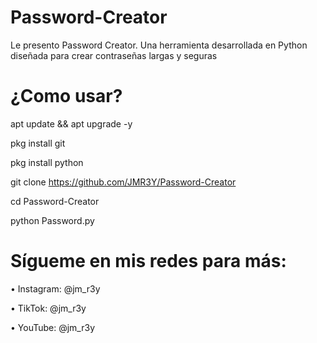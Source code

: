 # Password-Creator
Le presento Password Creator. 
Una herramienta desarrollada en Python diseñada para crear contraseñas largas y seguras 

# ¿Como usar?

apt update && apt upgrade -y

pkg install git

pkg install python

git clone https://github.com/JMR3Y/Password-Creator

cd Password-Creator

python Password.py



# Sígueme en mis redes para más:

• Instagram: @jm_r3y

• TikTok: @jm_r3y

• YouTube: @jm_r3y

